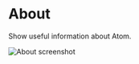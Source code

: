 # About

Show useful information about Atom.

![About screenshot](https://f.cloud.github.com/assets/69169/2290250/c35d867a-a017-11e3-86be-cd7c5bf3ff9b.gif)
